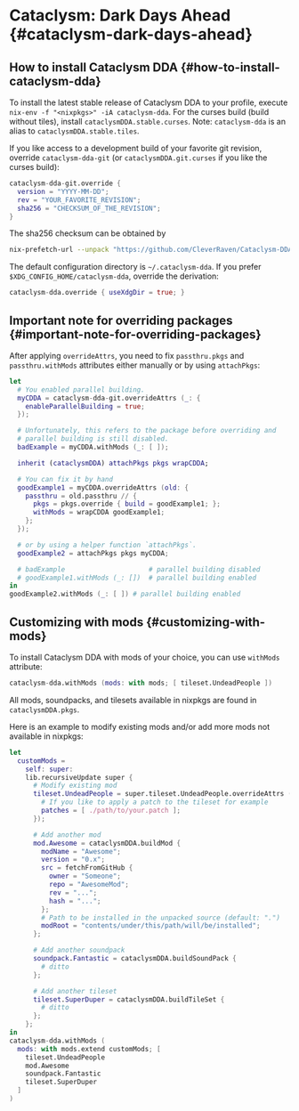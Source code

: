 # Cataclysm: Dark Days Ahead {#cataclysm-dark-days-ahead}

## How to install Cataclysm DDA {#how-to-install-cataclysm-dda}

To install the latest stable release of Cataclysm DDA to your profile, execute
`nix-env -f "<nixpkgs>" -iA cataclysm-dda`. For the curses build (build
without tiles), install `cataclysmDDA.stable.curses`. Note: `cataclysm-dda` is
an alias to `cataclysmDDA.stable.tiles`.

If you like access to a development build of your favorite git revision,
override `cataclysm-dda-git` (or `cataclysmDDA.git.curses` if you like the curses
build):

```nix
cataclysm-dda-git.override {
  version = "YYYY-MM-DD";
  rev = "YOUR_FAVORITE_REVISION";
  sha256 = "CHECKSUM_OF_THE_REVISION";
}
```

The sha256 checksum can be obtained by

```sh
nix-prefetch-url --unpack "https://github.com/CleverRaven/Cataclysm-DDA/archive/${YOUR_FAVORITE_REVISION}.tar.gz"
```

The default configuration directory is `~/.cataclysm-dda`. If you prefer
`$XDG_CONFIG_HOME/cataclysm-dda`, override the derivation:

```nix
cataclysm-dda.override { useXdgDir = true; }
```

## Important note for overriding packages {#important-note-for-overriding-packages}

After applying `overrideAttrs`, you need to fix `passthru.pkgs` and
`passthru.withMods` attributes either manually or by using `attachPkgs`:

```nix
let
  # You enabled parallel building.
  myCDDA = cataclysm-dda-git.overrideAttrs (_: {
    enableParallelBuilding = true;
  });

  # Unfortunately, this refers to the package before overriding and
  # parallel building is still disabled.
  badExample = myCDDA.withMods (_: [ ]);

  inherit (cataclysmDDA) attachPkgs pkgs wrapCDDA;

  # You can fix it by hand
  goodExample1 = myCDDA.overrideAttrs (old: {
    passthru = old.passthru // {
      pkgs = pkgs.override { build = goodExample1; };
      withMods = wrapCDDA goodExample1;
    };
  });

  # or by using a helper function `attachPkgs`.
  goodExample2 = attachPkgs pkgs myCDDA;

  # badExample                     # parallel building disabled
  # goodExample1.withMods (_: [])  # parallel building enabled
in
goodExample2.withMods (_: [ ]) # parallel building enabled
```

## Customizing with mods {#customizing-with-mods}

To install Cataclysm DDA with mods of your choice, you can use `withMods`
attribute:

```nix
cataclysm-dda.withMods (mods: with mods; [ tileset.UndeadPeople ])
```

All mods, soundpacks, and tilesets available in nixpkgs are found in
`cataclysmDDA.pkgs`.

Here is an example to modify existing mods and/or add more mods not available
in nixpkgs:

```nix
let
  customMods =
    self: super:
    lib.recursiveUpdate super {
      # Modify existing mod
      tileset.UndeadPeople = super.tileset.UndeadPeople.overrideAttrs (old: {
        # If you like to apply a patch to the tileset for example
        patches = [ ./path/to/your.patch ];
      });

      # Add another mod
      mod.Awesome = cataclysmDDA.buildMod {
        modName = "Awesome";
        version = "0.x";
        src = fetchFromGitHub {
          owner = "Someone";
          repo = "AwesomeMod";
          rev = "...";
          hash = "...";
        };
        # Path to be installed in the unpacked source (default: ".")
        modRoot = "contents/under/this/path/will/be/installed";
      };

      # Add another soundpack
      soundpack.Fantastic = cataclysmDDA.buildSoundPack {
        # ditto
      };

      # Add another tileset
      tileset.SuperDuper = cataclysmDDA.buildTileSet {
        # ditto
      };
    };
in
cataclysm-dda.withMods (
  mods: with mods.extend customMods; [
    tileset.UndeadPeople
    mod.Awesome
    soundpack.Fantastic
    tileset.SuperDuper
  ]
)
```
